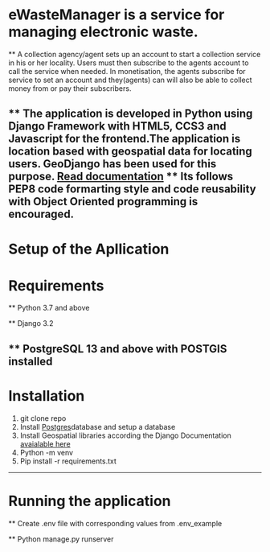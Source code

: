 # eWasteManager is a service for managing electronic waste. 
** A collection agency/agent sets up an account to start a collection service in his or her locality. Users must then subscribe to the agents account to call the service when needed. In monetisation, the agents subscribe for service to set an account and they(agents) can will also be able to collect money from or pay their subscribers.

** The application is developed in Python using Django Framework with HTML5, CCS3 and Javascript for the frontend.The application is location based with geospatial data for locating users. GeoDjango has been used for this purpose. <a href="https://docs.djangoproject.com/en/4.2/ref/contrib/gis/tutorial/#introduction">Read documentation</a>
** Its follows PEP8 code formarting style and code reusability with Object Oriented programming is encouraged.
-------------------------------------------------------------------------------------------------------------
# Setup of the Apllication
# Requirements
** Python 3.7 and above

** Django 3.2

** PostgreSQL 13 and above with POSTGIS installed
----------------------------------------------------------
# Installation
1. git clone repo
2. Install <a href="https://www.postgresql.org/download/">Postgres</a>database and setup a  database
3. Install Geospatial libraries according the Django Documentation <a href="https://docs.djangoproject.com/en/4.2/ref/contrib/gis/install/geolibs/">avaialable here</a>
4. Python -m venv <virtual-environment-name>
5. Pip install -r requirements.txt
----------------------------------------------------------
# Running the application
** Create .env file with corresponding values from .env_example

** Python manage.py runserver